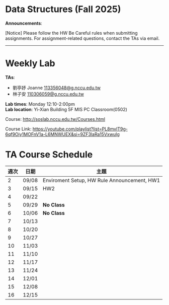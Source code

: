 # Data Structures (Fall 2025)

**Announcements**:

[Notice] Please follow the HW Be Careful rules when submitting assignments. For assignment-related questions, contact the TAs via email.

---
# Weekly Lab #

**TAs**:  
- 劉亭妤 Joanne 113356048@g.nccu.edu.tw
- 林子安 110306059@g.nccu.edu.tw

**Lab times**: Monday 12:10-2:00pm  
**Lab location**: Yi-Xian Building 5F MIS PC Classroom(0502)

Course: http://soslab.nccu.edu.tw/Courses.html

Course Link: https://youtube.com/playlist?list=PL8mvlT9g-6qf9Oiy1MOFnV1a-L6MNWUEX&si=9ZF3laRa15VxwuIg

# TA Course Schedule

| 週次 | 日期        | 主題                |
|------|-------------|---------------------|
| 2 | 09/08       | Enviroment Setup, HW Rule Announcement, HW1|
| 3 | 09/15       | HW2|
| 4 | 09/22       |  |
| 5 | 09/29       | **No Class** |
| 6 | 10/06       | **No Class** |
| 7 | 10/13       |               |
| 8 | 10/20       | |
| 9 | 10/27       |     |
| 10 | 11/03       | |
| 11 | 11/10       | |                |
| 12 | 11/17       | |               |
| 13 | 11/24       | |              |
| 14 | 12/01       | | |
| 15 | 12/08       | | |
| 16 | 12/15       | | |
